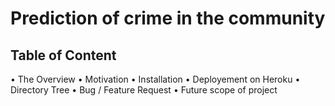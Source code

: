 # Prediction of crime in the community
## Table of Content
• The Overview 
• Motivation
• Installation
• Deployement on Heroku
• Directory Tree
• Bug / Feature Request
• Future scope of project
